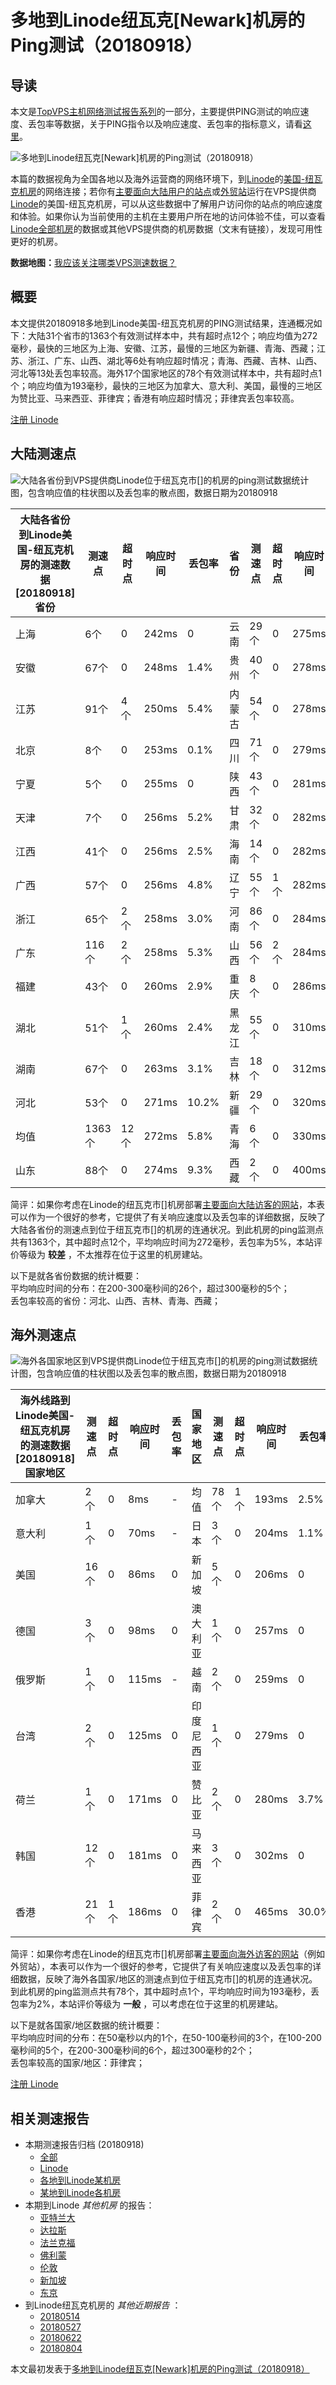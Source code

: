 #  多地到Linode纽瓦克[Newark]机房的Ping测试（20180918） 

## 导读

本文是[TopVPS主机网络测试报告系列](https://vps123.top/pingtest)的一部分，主要提供PING测试的响应速度、丢包率等数据，关于PING指令以及响应速度、丢包率的指标意义，请看[这里](https://vps123.top/what-is-ping.html)。

![多地到Linode纽瓦克\[Newark\]机房的Ping测试（20180918）](/images/thumbnails/to_linode_Newark.png)

本篇的数据视角为全国各地以及海外运营商的网络环境下，到[Linode](https://vps123.top/go/linode)的[美国-纽瓦克机房](https://vps123.top/linode-facilities.html#newark)的网络连接；若你有[主要面向大陆用户的站点](https://vps123.top/website-for-mainland-users.html)或[外贸站](https://vps123.top/website-for-internation-trade.html)运行在VPS提供商[Linode](https://vps123.top/go/linode)的美国-纽瓦克机房，可以从这些数据中了解用户访问你的站点的响应速度和体验。如果你认为当前使用的主机在主要用户所在地的访问体验不佳，可以查看[Linode全部机房](/linode/isp/china/20180918-linode-isp-china.md)的数据或其他VPS提供商的机房数据（文末有链接），发现可用性更好的机房。

**数据地图：**[我应该关注哪类VPS测速数据？](https://vps123.top/find-pingtest-data-you-need.html)

## 概要

本文提供20180918多地到Linode美国-纽瓦克机房的PING测试结果，连通概况如下：大陆31个省市的1363个有效测试样本中，共有超时点12个；响应均值为272毫秒，最快的三地区为上海、安徽、江苏，最慢的三地区为新疆、青海、西藏；江苏、浙江、广东、山西、湖北等6处有响应超时情况；青海、西藏、吉林、山西、河北等13处丢包率较高。海外17个国家地区的78个有效测试样本中，共有超时点1个；响应均值为193毫秒，最快的三地区为加拿大、意大利、美国，最慢的三地区为赞比亚、马来西亚、菲律宾；香港有响应超时情况；菲律宾丢包率较高。

[注册 Linode](https://vps123.top/go/linode/_btn1)

## 大陆测速点

![大陆各省份到VPS提供商Linode位于纽瓦克市\[\]的机房的ping测试数据统计图，包含响应值的柱状图以及丢包率的散点图，数据日期为20180918](/images/pingtests/linode_20180918/plot_idc_linode_usa-newark_20180918_mainland.png)

大陆各省份到Linode美国-纽瓦克机房的测速数据 [20180918] 省份 | 测速点 | 超时点 | 响应时间 | 丢包率 | 省份 | 测速点 | 超时点 | 响应时间 | 丢包率  
---|---|---|---|---|---|---|---|---|---  
上海 | 6个 | 0 | 242ms | 0 | 云南 | 29个 | 0 | 275ms | 1.4%  
安徽 | 67个 | 0 | 248ms | 1.4% | 贵州 | 40个 | 0 | 278ms | 3.8%  
江苏 | 91个 | 4个 | 250ms | 5.4% | 内蒙古 | 54个 | 0 | 278ms | 9.8%  
北京 | 8个 | 0 | 253ms | 0.1% | 四川 | 71个 | 0 | 279ms | 3.7%  
宁夏 | 5个 | 0 | 255ms | 0 | 陕西 | 43个 | 0 | 281ms | 2.7%  
天津 | 7个 | 0 | 256ms | 5.2% | 甘肃 | 32个 | 0 | 282ms | 3.6%  
江西 | 41个 | 0 | 256ms | 2.5% | 海南 | 14个 | 0 | 282ms | 4.9%  
广西 | 57个 | 0 | 256ms | 4.8% | 辽宁 | 55个 | 1个 | 282ms | 9.9%  
浙江 | 65个 | 2个 | 258ms | 3.0% | 河南 | 86个 | 0 | 284ms | 9.4%  
广东 | 116个 | 2个 | 258ms | 5.3% | 山西 | 56个 | 2个 | 284ms | 10.6%  
福建 | 43个 | 0 | 260ms | 2.9% | 重庆 | 8个 | 0 | 286ms | 2.7%  
湖北 | 51个 | 1个 | 260ms | 2.4% | 黑龙江 | 55个 | 0 | 310ms | 9.4%  
湖南 | 67个 | 0 | 263ms | 3.1% | 吉林 | 18个 | 0 | 312ms | 10.7%  
河北 | 53个 | 0 | 271ms | 10.2% | 新疆 | 29个 | 0 | 320ms | 4.6%  
均值 | 1363个 | 12个 | 272ms | 5.8% | 青海 | 6个 | 0 | 330ms | 11.9%  
山东 | 88个 | 0 | 274ms | 9.3% | 西藏 | 2个 | 0 | 400ms | 11.0%  
  
简评：如果你考虑在Linode的纽瓦克市[]机房部署[主要面向大陆访客的网站](website-for-mainland-users.html)，本表可以作为一个很好的参考，它提供了有关响应速度以及丢包率的详细数据，反映了大陆各省份的测速点到位于纽瓦克市[]的机房的连通状况。到此机房的ping监测点共有1363个，其中超时点12个，平均响应时间为272毫秒，丢包率为5%，本站评价等级为 **较差** ，不太推荐在位于这里的机房建站。

以下是就各省份数据的统计概要：  
平均响应时间的分布：在200-300毫秒间的26个，超过300毫秒的5个；  
丢包率较高的省份：河北、山西、吉林、青海、西藏；

## 海外测速点

![海外各国家地区到VPS提供商Linode位于纽瓦克市\[\]的机房的ping测试数据统计图，包含响应值的柱状图以及丢包率的散点图，数据日期为20180918](/images/pingtests/linode_20180918/plot_idc_linode_usa-newark_20180918_overseas.png)

海外线路到Linode美国-纽瓦克机房的测速数据 [20180918] 国家地区 | 测速点 | 超时点 | 响应时间 | 丢包率 | 国家地区 | 测速点 | 超时点 | 响应时间 | 丢包率  
---|---|---|---|---|---|---|---|---|---  
加拿大 | 2个 | 0 | 8ms | - | 均值 | 78个 | 1个 | 193ms | 2.5%  
意大利 | 1个 | 0 | 70ms | - | 日本 | 3个 | 0 | 204ms | 1.1%  
美国 | 16个 | 0 | 86ms | 0 | 新加坡 | 5个 | 0 | 206ms | 0  
德国 | 3个 | 0 | 98ms | 0 | 澳大利亚 | 1个 | 0 | 257ms | 0  
俄罗斯 | 1个 | 0 | 115ms | - | 越南 | 2个 | 0 | 259ms | 0  
台湾 | 2个 | 0 | 125ms | 0 | 印度尼西亚 | 1个 | 0 | 279ms | 0  
荷兰 | 1个 | 0 | 171ms | 0 | 赞比亚 | 2个 | 0 | 280ms | 3.7%  
韩国 | 12个 | 0 | 181ms | 0 | 马来西亚 | 3个 | 0 | 302ms | 0  
香港 | 21个 | 1个 | 186ms | 0 | 菲律宾 | 2个 | 0 | 465ms | 30.0%  
  
简评：如果你考虑在Linode的纽瓦克市[]机房部署[主要面向海外访客的网站](https://vps123.top/website-for-internation-trade.html)（例如外贸站），本表可以作为一个很好的参考，它提供了有关响应速度以及丢包率的详细数据，反映了海外各国家/地区的测速点到位于纽瓦克市[]的机房的连通状况。到此机房的ping监测点共有78个，其中超时点1个，平均响应时间为193毫秒，丢包率为2%，本站评价等级为 **一般** ，可以考虑在位于这里的机房建站。

以下是就各国家/地区数据的统计概要：  
平均响应时间的分布：在50毫秒以内的1个，在50-100毫秒间的3个，在100-200毫秒间的5个，在200-300毫秒间的6个，超过300毫秒的2个；  
丢包率较高的国家/地区：菲律宾；

[注册 Linode](https://vps123.top/go/linode/_btn2)

## 相关测速报告

  * 本期测速报告归档 (20180918) 
    * [全部](https://vps123.top/pingtests/20180918 "本期各VPS提供商全部测速报告")
    * [Linode](https://vps123.top/pingtests/idc-linode/20180918 "本期Linode的全部测速报告")
    * [各地到Linode某机房](https://vps123.top/pingtests/idc-linode/isp-global/20180918 "以Linode某机房为关注对象的视角，横向比较大陆各省份、海外各国家地区")
    * [某地到Linode各机房](https://vps123.top/pingtests/idc-linode/facility-all/20180918 "以大陆某省份为关注对象的视角，横向比较Linode各机房")
  * 本期到Linode _其他机房_ 的报告： 
    * [亚特兰大](/linode/idc/atlanta/20180918-linode-idc-atlanta.md "多地到Linode亚特兰大机房的Ping测试 20180918")
    * [达拉斯](/linode/idc/dallas/20180918-linode-idc-dallas.md "多地到Linode达拉斯机房的Ping测试 20180918")
    * [法兰克福](/linode/idc/frankfurt/20180918-linode-idc-frankfurt.md "多地到Linode法兰克福机房的Ping测试 20180918")
    * [佛利蒙](/linode/idc/fremont/20180918-linode-idc-fremont.md "多地到Linode佛利蒙机房的Ping测试 20180918")
    * [伦敦](/linode/idc/london/20180918-linode-idc-london.md "多地到Linode伦敦机房的Ping测试 20180918")
    * [新加坡](/linode/idc/singapore/20180918-linode-idc-singapore.md "多地到Linode新加坡机房的Ping测试 20180918")
    * [东京](/linode/idc/tokyo/20180918-linode-idc-tokyo.md "多地到Linode东京机房的Ping测试 20180918")
  * 到Linode纽瓦克机房的 _其他近期报告_ ： 
    * [20180514](/linode/idc/newark/20180514-linode-idc-newark.md "多地到Linode纽瓦克机房的Ping测试 20180514")
    * [20180527](/linode/idc/newark/20180527-linode-idc-newark.md "多地到Linode纽瓦克机房的Ping测试 20180527")
    * [20180622](/linode/idc/newark/20180622-linode-idc-newark.md "多地到Linode纽瓦克机房的Ping测试 20180622")
    * [20180804](/linode/idc/newark/20180804-linode-idc-newark.md "多地到Linode纽瓦克机房的Ping测试 20180804")



本文最初发表于[多地到Linode纽瓦克[Newark]机房的Ping测试（20180918）](https://vps123.top/pingtest/20180918-linode-idc-newark.html)
